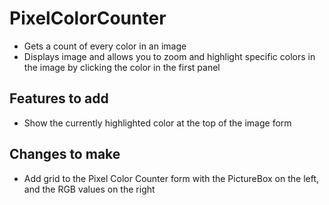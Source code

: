 # PixelColorCounter
- Gets a count of every color in an image
- Displays image and allows you to zoom and highlight specific colors in the image by clicking the color in the first panel

## Features to add
- Show the currently highlighted color at the top of the image form

## Changes to make
- Add grid to the Pixel Color Counter form with the PictureBox on the left, and the RGB values on the right

